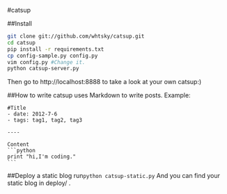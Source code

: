 #catsup

##Install
```bash
git clone git://github.com/whtsky/catsup.git
cd catsup
pip install -r requirements.txt
cp config-sample.py config.py
vim config.py #Change it.
python catsup-server.py
```
Then go to http://localhost:8888 to take a look at your own catsup:)

##How to write
catsup uses Markdown to write posts.
Example:

	#Title
	- date: 2012-7-6
	- tags: tag1, tag2, tag3
	
	----
	
	Content
	```python
	print "hi,I'm coding."
	```
	
##Deploy a static blog
run`python catsup-static.py`
And you can find your static blog in deploy/ .